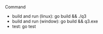 Command
 * build and run (linux): go build && ./q3
 * build and run (window): go build && q3.exe
 * test: go test
